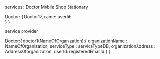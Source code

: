 services : Doctor
           Mobile Shop
           Stationary

Doctor: {
    Doctor1:{
        name:
        userId:        
    }
}

service provider 

Doctor:{
    doctor1(NameOfOrganization):{
                organizationName : NameOfOrganization,
                serviceType : serviceTypeDB,
                organizationAddress : AddressOforganization,
                userId: registeredEmailId
    }
}